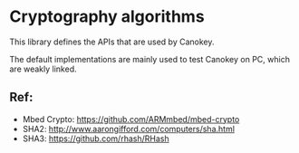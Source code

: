 # Cryptography algorithms

This library defines the APIs that are used by Canokey.

The default implementations are mainly used to test Canokey on PC, which are weakly linked.

## Ref:

- Mbed Crypto: https://github.com/ARMmbed/mbed-crypto
- SHA2: http://www.aarongifford.com/computers/sha.html
- SHA3: https://github.com/rhash/RHash
